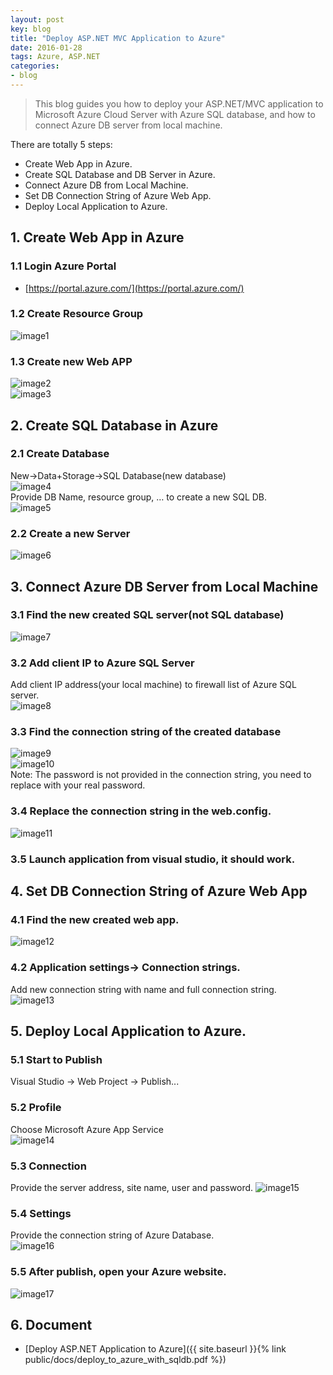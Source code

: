 ```yaml
---
layout: post
key: blog
title: "Deploy ASP.NET MVC Application to Azure"
date: 2016-01-28
tags: Azure, ASP.NET
categories:
- blog
---
```


> This blog guides you how to deploy your ASP.NET/MVC application to Microsoft Azure Cloud Server with Azure SQL database, and how to connect Azure DB server from local machine.

There are totally 5 steps:  

* Create Web App in Azure.
* Create SQL Database and DB Server in Azure.
* Connect Azure DB from Local Machine.
* Set DB Connection String of Azure Web App.
*  Deploy Local Application to Azure.

## 1. Create Web App in Azure  
### 1.1 Login Azure Portal  
* [https://portal.azure.com/](https://portal.azure.com/)  

### 1.2 Create Resource Group  
![image1](/public/pics/2016-01-28/image1.png)  
### 1.3 Create new Web APP  
![image2](/public/pics/2016-01-28/image2.png)  
![image3](/public/pics/2016-01-28/image3.png)  

## 2. Create SQL Database in Azure  
### 2.1 Create Database
New-&gt;Data+Storage-&gt;SQL Database(new database)  
![image4](/public/pics/2016-01-28/image4.png)  
Provide DB Name, resource group, … to create a new SQL DB.  
![image5](/public/pics/2016-01-28/image5.png)  
### 2.2 Create a new Server  
![image6](/public/pics/2016-01-28/image6.png)  

## 3. Connect Azure DB Server from Local Machine  
### 3.1 Find the new created SQL server(not SQL database)  
![image7](/public/pics/2016-01-28/image7.png)  
### 3.2 Add client IP to Azure SQL Server
Add client IP address(your local machine) to firewall list of Azure SQL server.  
![image8](/public/pics/2016-01-28/image8.png)  
### 3.3 Find the connection string of the created database  
![image9](/public/pics/2016-01-28/image9.png)  
![image10](/public/pics/2016-01-28/image10.png)  
Note: The password is not provided in the connection string, you need to replace with your real password.  
### 3.4 Replace the connection string in the web.config.  
![image11](/public/pics/2016-01-28/image11.png)  
### 3.5 Launch application from visual studio, it should work.  

## 4. Set DB Connection String of Azure Web App  
### 4.1 Find the new created web app.  
![image12](/public/pics/2016-01-28/image12.png)  
### 4.2 Application settings-&gt; Connection strings.  
Add new connection string with name and full connection string.  
![image13](/public/pics/2016-01-28/image13.png)  

## 5. Deploy Local Application to Azure.  
### 5.1 Start to Publish
Visual Studio -&gt; Web Project -&gt; Publish...  
### 5.2 Profile
Choose Microsoft Azure App Service  
![image14](/public/pics/2016-01-28/image14.png)  
### 5.3 Connection
Provide the server address, site name, user and password.
![image15](/public/pics/2016-01-28/image15.png)  
### 5.4 Settings
Provide the connection string of Azure Database.  
![image16](/public/pics/2016-01-28/image16.png)  
### 5.5 After publish, open your Azure website.  
![image17](/public/pics/2016-01-28/image17.png)  

## 6. Document
* [Deploy ASP.NET Application to Azure]({{ site.baseurl }}{% link public/docs/deploy_to_azure_with_sqldb.pdf %})
